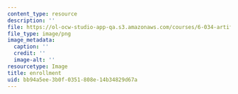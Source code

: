 ```yaml
---
content_type: resource
description: ''
file: https://ol-ocw-studio-app-qa.s3.amazonaws.com/courses/6-034-artificial-intelligence-fall-2010/bb94a5ee3b0f0351808e14b34829d67a_300-approx.png
file_type: image/png
image_metadata:
  caption: ''
  credit: ''
  image-alt: ''
resourcetype: Image
title: enrollment
uid: bb94a5ee-3b0f-0351-808e-14b34829d67a
---
```

